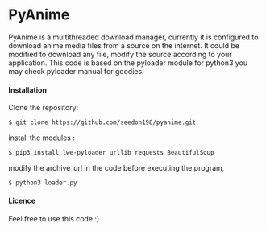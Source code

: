 # PyAnime

PyAnime is a multithreaded download manager, currently it is configured to download anime media files from a source on the internet. It could be modified to download any file, modify the source according to your application. This code is based on the pyloader module for python3 you may check pyloader manual for goodies.

#### Installation
Clone the repository:
```sh
$ git clone https://github.com/seedon198/pyanime.git
```
install the modules :
```sh
$ pip3 install lwe-pyloader urllib requests BeautifulSoup
```
modify the archive_url in the code before executing the program,

```sh
$ python3 loader.py
```
#### Licence
Feel free to use this code :)
